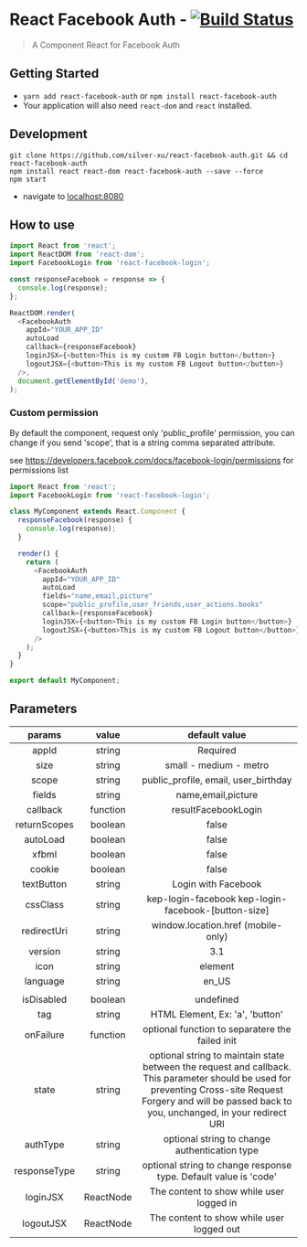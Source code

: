# React Facebook Auth - [![Build Status](https://travis-ci.org/silver-xu/react-facebook-auth.svg?branch=master)](https://travis-ci.org/keppelen/react-facebook-login)

> A Component React for Facebook Auth

## Getting Started

- `yarn add react-facebook-auth` or `npm install react-facebook-auth`
- Your application will also need `react-dom` and `react` installed.

## Development

```shell
git clone https://github.com/silver-xu/react-facebook-auth.git && cd react-facebook-auth
npm install react react-dom react-facebook-auth --save --force
npm start
```

- navigate to [localhost:8080](http://localhost:8080)

## How to use

```js
import React from 'react';
import ReactDOM from 'react-dom';
import FacebookLogin from 'react-facebook-login';

const responseFacebook = response => {
  console.log(response);
};

ReactDOM.render(
  <FacebookAuth
    appId="YOUR_APP_ID"
    autoLoad
    callback={responseFacebook}
    loginJSX={<button>This is my custom FB Login button</button>}
    logoutJSX={<button>This is my custom FB Logout button</button>}
  />,
  document.getElementById('demo'),
);
```

### Custom permission

By default the component, request only 'public_profile' permission, you can change if you send 'scope', that is a string comma separated attribute.

see https://developers.facebook.com/docs/facebook-login/permissions for permissions list

```js
import React from 'react';
import FacebookLogin from 'react-facebook-login';

class MyComponent extends React.Component {
  responseFacebook(response) {
    console.log(response);
  }

  render() {
    return (
      <FacebookAuth
        appId="YOUR_APP_ID"
        autoLoad
        fields="name,email,picture"
        scope="public_profile,user_friends,user_actions.books"
        callback={responseFacebook}
        loginJSX={<button>This is my custom FB Login button</button>}
        logoutJSX={<button>This is my custom FB Logout button</button>}
      />
    );
  }
}

export default MyComponent;
```

## Parameters

|    params    |   value   |                                                                                                default value                                                                                                |
| :----------: | :-------: | :---------------------------------------------------------------------------------------------------------------------------------------------------------------------------------------------------------: |
|    appId     |  string   |                                                                                                  Required                                                                                                   |
|     size     |  string   |                                                                                           small - medium - metro                                                                                            |
|    scope     |  string   |                                                                                    public_profile, email, user_birthday                                                                                     |
|    fields    |  string   |                                                                                             name,email,picture                                                                                              |
|   callback   | function  |                                                                                             resultFacebookLogin                                                                                             |
| returnScopes |  boolean  |                                                                                                    false                                                                                                    |
|   autoLoad   |  boolean  |                                                                                                    false                                                                                                    |
|    xfbml     |  boolean  |                                                                                                    false                                                                                                    |
|    cookie    |  boolean  |                                                                                                    false                                                                                                    |
|  textButton  |  string   |                                                                                             Login with Facebook                                                                                             |
|   cssClass   |  string   |                                                                             kep-login-facebook kep-login-facebook-[button-size]                                                                             |
| redirectUri  |  string   |                                                                                     window.location.href (mobile-only)                                                                                      |
|   version    |  string   |                                                                                                     3.1                                                                                                     |
|     icon     |  string   |                                                                                                   element                                                                                                   | none |
|   language   |  string   |                                                                                                    en_US                                                                                                    |
|              |
|  isDisabled  |  boolean  |                                                                                                  undefined                                                                                                  |
|     tag      |  string   |                                                                                       HTML Element, Ex: 'a', 'button'                                                                                       |
|  onFailure   | function  |                                                                               optional function to separatere the failed init                                                                               |
|    state     |  string   | optional string to maintain state between the request and callback. This parameter should be used for preventing Cross-site Request Forgery and will be passed back to you, unchanged, in your redirect URI |
|   authType   |  string   |                                                                                optional string to change authentication type                                                                                |
| responseType |  string   |                                                                      optional string to change response type. Default value is 'code'                                                                       |
|   loginJSX   | ReactNode |                                                                                  The content to show while user logged in                                                                                   |
|  logoutJSX   | ReactNode |                                                                                  The content to show while user logged out                                                                                  |
